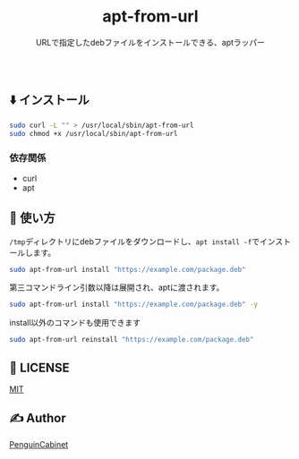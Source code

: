 <div align="center">

# apt-from-url

URLで指定したdebファイルをインストールできる、aptラッパー

<br>
<br>
</div>

## ⬇️ インストール
```bash
sudo curl -L "" > /usr/local/sbin/apt-from-url
sudo chmod +x /usr/local/sbin/apt-from-url
```

### 依存関係
* curl
* apt

## 🔨 使い方
`/tmp`ディレクトリにdebファイルをダウンロードし、`apt install -f`でインストールします。
```bash
sudo apt-from-url install "https://example.com/package.deb"
```

第三コマンドライン引数以降は展開され、aptに渡されます。
```bash
sudo apt-from-url install "https://example.com/package.deb" -y
```

install以外のコマンドも使用できます
```bash
sudo apt-from-url reinstall "https://example.com/package.deb"
```

## 🎫 LICENSE

[MIT](./LICENSE)

## ✍ Author

[PenguinCabinet](https://github.com/PenguinCabinet)

